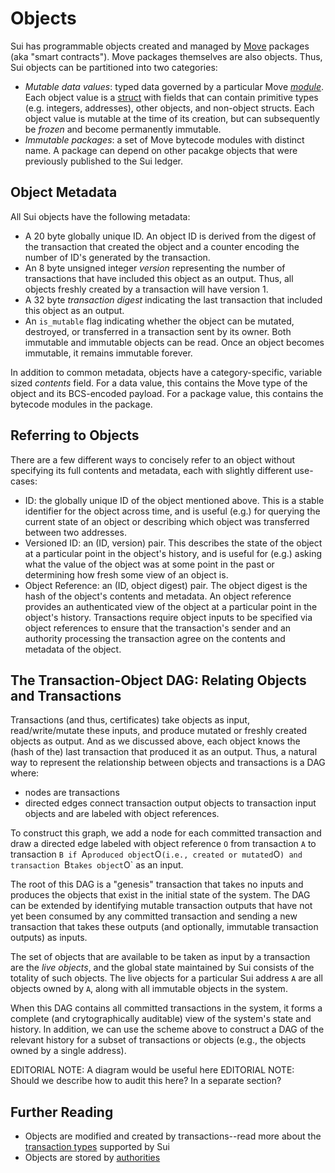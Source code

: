# Objects

Sui has programmable objects created and managed by [Move](https://github.com/diem/move) packages (aka "smart contracts"). Move packages themselves are also objects. Thus, Sui objects can be partitioned into two categories:
* *Mutable data values*: typed data governed by a particular Move [*module*](https://github.com/diem/move/blob/main/language/documentation/book/src/modules-and-scripts.md). Each object value is a [struct](https://github.com/diem/move/blob/main/language/documentation/book/src/structs-and-resources.md) with fields that can contain primitive types (e.g. integers, addresses), other objects, and non-object structs. Each object value is mutable at the time of its creation, but can subsequently be *frozen* and become permanently immutable.
* *Immutable packages*: a set of Move bytecode modules with distinct name. A package can depend on other pacakge objects that were previously published to the Sui ledger.

## Object Metadata

All Sui objects have the following metadata:
* A 20 byte globally unique ID. An object ID is derived from the digest of the transaction that created the object and a counter encoding the number of ID's generated by the transaction.
* An 8 byte unsigned integer *version* representing the number of transactions that have included this object as an output. Thus, all objects freshly created by a transaction will have version 1.
* A 32 byte *transaction digest* indicating the last transaction that included this object as an output.
* An `is_mutable` flag indicating whether the object can be mutated, destroyed, or transferred in a transaction sent by its owner. Both immutable and immutable objects can be read. Once an object becomes immutable, it remains immutable forever.

In addition to common metadata, objects have a category-specific, variable sized *contents* field. For a data value, this contains the Move type of the object and its BCS-encoded payload. For a package value, this contains the bytecode modules in the package.

## Referring to Objects

There are a few different ways to concisely refer to an object without specifying its full contents and metadata, each with slightly different use-cases:
* ID: the globally unique ID of the object mentioned above. This is a stable identifier for the object across time, and is useful (e.g.) for querying the current state of an object or describing which object was transferred between two addresses.
* Versioned ID: an (ID, version) pair. This describes the state of the object at a particular point in the object's history, and is useful for (e.g.) asking what the value of the object was at some point in the past or determining how fresh some view of an object is.
* Object Reference: an (ID, object digest) pair. The object digest is the hash of the object's contents and metadata. An object reference provides an authenticated view of the object at a particular point in the object's history. Transactions require object inputs to be specified via object references to ensure that the transaction's sender and an authority processing the transaction agree on the contents and metadata of the object.

## The Transaction-Object DAG: Relating Objects and Transactions

Transactions (and thus, certificates) take objects as input, read/write/mutate these inputs, and produce mutated or freshly created objects as output. And as we discussed above, each object knows the (hash of the) last transaction that produced it as an output. Thus, a natural way to represent the relationship between objects and transactions is a DAG where:
* nodes are transactions
* directed edges connect transaction output objects to transaction input objects and are labeled with object references.

To construct this graph, we add a node for each committed transaction and draw a directed edge labeled with object reference `O` from transaction `A` to transaction `B if `A` produced object `O` (i.e., created or mutated `O`) and transaction `B` takes object `O` as an input.

The root of this DAG is a "genesis" transaction that takes no inputs and produces the objects that exist in the initial state of the system. The DAG can be extended by identifying mutable transaction outputs that have not yet been consumed by any committed transaction and sending a new transaction that takes these outputs (and optionally, immutable transaction outputs) as inputs.

The set of objects that are available to be taken as input by a transaction are the *live objects*, and the global state maintained by Sui consists of the totality of such objects. The live objects for a particular Sui address `A` are all objects owned by `A`, along with all immutable objects in the system.

When this DAG contains all committed transactions in the system, it forms a complete (and crytographically auditable) view of the system's state and history. In addition, we can use the scheme above to construct a DAG of the relevant history for a subset of transactions or objects (e.g., the objects owned by a single address).

EDITORIAL NOTE: A diagram would be useful here
EDITORIAL NOTE: Should we describe how to audit this here? In a separate section?

## Further Reading
* Objects are modified and created by transactions--read more about the [transaction types](transactions.md) supported by Sui
* Objects are stored by [authorities](authorities.md)
